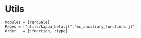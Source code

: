 # Utils
```@autodocs
Modules = [YardSale]
Pages = ["utils/kappa_beta.jl","mc_auxiliary_functions.jl"]
Order   = [:function, :type]
```
